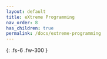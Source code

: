 ```yaml
---
layout: default
title: eXtreme Programming
nav_order: 8
has_children: true
permalink: /docs/extreme-programming
---
```


{: .fs-6 .fw-300 }
